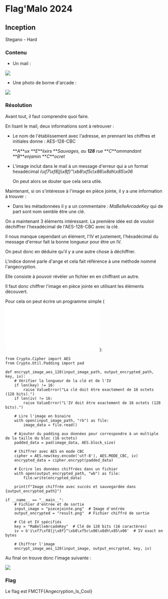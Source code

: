 # Flag'Malo 2024

## Inception

Stegano - Hard

### Contenu

- Un mail :

![](img/mail.png)

- Une photo de borne d'arcade :

![](img/piecejointe.png)

### Résolution

Avant tout, il faut comprendre quoi faire.

En lisant le mail, deux informations sont à retrouver :

- Le nom de l'établissement avec l'adresse, en prennant les chiffres et initiales donne : AES-128-CBC

    **_A_***ux* **_E_***lixirs* **_S_***auvages, au* **_128_*** rue* **_C_***ommandant* **_B_***enjamin* **_C_***ocret*

- L'image inclut dans le mail à un message d'erreur qui a un format hexadécimal *i\xf7\xf8]j\x8f}"\xb8\xf5c\x86\x8dh\x85\x06*

    On peut alors se douter que cela sera utile.

Maintenant, si on s'intéresse à l'image en pièce jointe, il y a une information à trouver :

- Dans les métadonnées il y a un commentaire : *MaBelleArcadeKey* qui de part sont nom semble être une clé.

On a maintenant 3 éléments intéressant. La première idée est de vouloir déchiffrer l'hexadécimal de l'AES-128-CBC avec la clé.

Il nous manque cependant un élément, l'IV et justement, l'héxadécimal du message d'erreur fait la bonne longueur pour être un IV.

On peut donc en déduire qu'il y a une autre chose à déchiffrer.

L'indice donné parle d'ange et cela fait référence à une méthode nommé l'angecryption.

Elle consiste à pouvoir révéler un fichier en en chiffrant un autre.

Il faut donc chiffrer l'image en pièce jointe en utilisant les éléments découvert.

Pour cela on peut écrire un programme simple (![solution.py](solution.py)):

```
from Crypto.Cipher import AES
from Crypto.Util.Padding import pad

def encrypt_image_aes_128(input_image_path, output_encrypted_path, key, iv):
    # Vérifier la longueur de la clé et de l'IV
    if len(key) != 16:
        raise ValueError("La clé doit être exactement de 16 octets (128 bits).")
    if len(iv) != 16:
        raise ValueError("L'IV doit être exactement de 16 octets (128 bits).")

    # Lire l'image en binaire
    with open(input_image_path, "rb") as file:
        image_data = file.read()

    # Ajouter du padding aux données pour correspondre à un multiple de la taille du bloc (16 octets)
    padded_data = pad(image_data, AES.block_size)

    # Chiffrer avec AES en mode CBC
    cipher = AES.new(key.encode('utf-8'), AES.MODE_CBC, iv)
    encrypted_data = cipher.encrypt(padded_data)

    # Écrire les données chiffrées dans un fichier
    with open(output_encrypted_path, "wb") as file:
        file.write(encrypted_data)

    print(f"Image chiffrée avec succès et sauvegardée dans {output_encrypted_path}")

if __name__ == "__main__":
    # Fichier d'entrée et de sortie
    input_image = "piecejointe.png"  # Image d'entrée
    output_encrypted = "result.png"  # Fichier chiffré de sortie

    # Clé et IV spécifiés
    key = "MaBelleArcadeKey"  # Clé de 128 bits (16 caractères)
    iv = b'i\xf7\xf8]j\x8f}"\xb8\xf5c\x86\x8dh\x85\x06'  # IV exact en bytes

    # Chiffrer l'image
    encrypt_image_aes_128(input_image, output_encrypted, key, iv)
```

Au final on trouve donc l'image suivante :

![](img/result.png)

### Flag

Le flag est FMCTF{Angecryption_Is_Cool}
